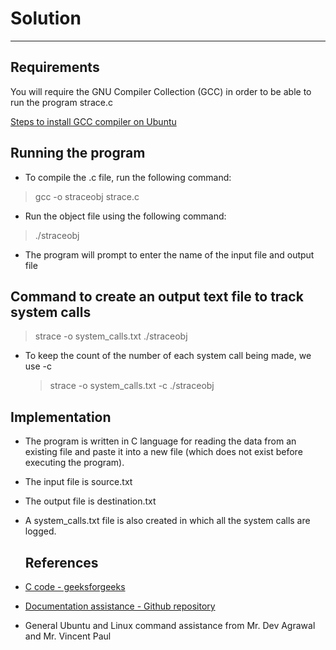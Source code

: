 # Solution
---
## Requirements
You will require the GNU Compiler Collection (GCC) in order to be able to run the program strace.c

[Steps to install GCC compiler on Ubuntu](https://linuxize.com/post/how-to-install-gcc-on-ubuntu-20-04/)

## Running the program
- To compile the .c file, run the following command:
>  gcc -o straceobj strace.c


- Run the object file using the following command:
> ./straceobj


- The program will prompt to enter the name of the input file and output file

## Command to create an output text file to track system calls
> strace -o system_calls.txt ./straceobj
- To keep the count of the number of each system call being made, we use -c
  > strace -o system_calls.txt -c ./straceobj

## Implementation
- The program is written in C language for reading the data from an existing file and paste it into a new file (which does not exist before executing the program).
- The input file is source.txt 
- The output file is destination.txt
- A system_calls.txt file is also created in which all the system calls are logged.
  
  ## References
- [C code - geeksforgeeks](https://www.geeksforgeeks.org/c-program-copy-contents-one-file-another-file/)
- [Documentation assistance - Github repository](https://github.com/sankronaldo) 
- General Ubuntu and Linux command assistance from Mr. Dev Agrawal and Mr. Vincent Paul